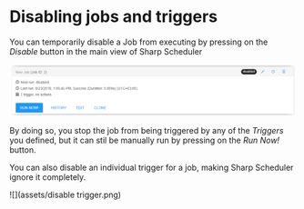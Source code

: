 # Disabling jobs and triggers

You can temporarily disable a Job from executing by pressing on the *Disable* button in the main view of Sharp Scheduler

![](assets/disable.png)

By doing so, you stop the job from being triggered by any of the *Triggers* you defined, but it can stil be manually run by
pressing on the *Run Now!* button.

You can also disable an individual trigger for a job, making Sharp Scheduler ignore it completely.

![](assets/disable trigger.png)